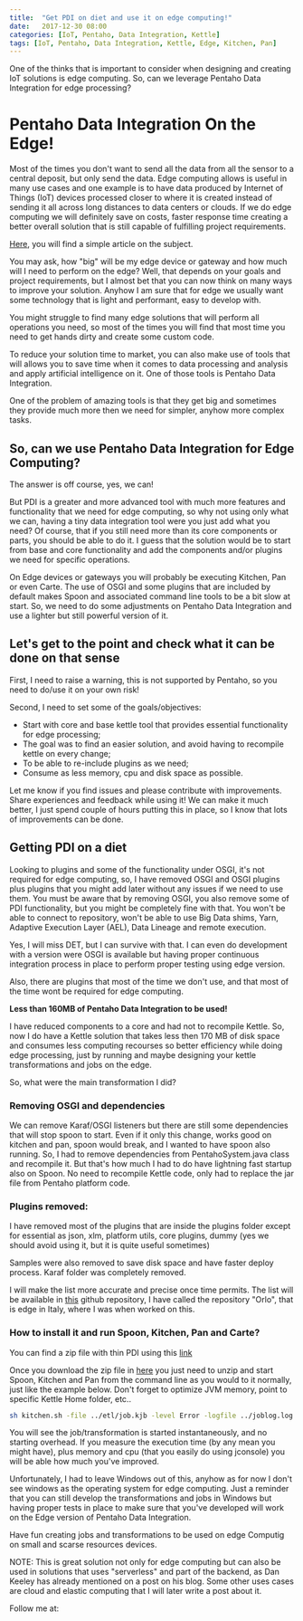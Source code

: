 ```yaml
---
title:  "Get PDI on diet and use it on edge computing!"
date:   2017-12-30 08:00
categories: [IoT, Pentaho, Data Integration, Kettle]
tags: [IoT, Pentaho, Data Integration, Kettle, Edge, Kitchen, Pan]
---
```


One of the thinks that is important to consider when designing and creating IoT solutions is edge computing. So, can we leverage Pentaho Data Integration for edge processing?

# Pentaho Data Integration On the Edge! 

Most of the times you don't want to send all the data from all the sensor to a central deposit, but only send the data.
Edge computing allows is useful in many use cases and one example is to have data produced by Internet of Things (IoT) devices processed closer to where it is created instead of sending it all across long distances to data centers or clouds. If we do edge computing we will definitely save on costs, faster response time creating a better overall solution that is still capable of fulfilling project requirements.

[Here](https://www.networkworld.com/article/3224893/internet-of-things/what-is-edge-computing-and-how-it-s-changing-the-network.html), you will find a simple article on the subject.

You may ask, how "big" will be my edge device or gateway and how much will I need to perform on the edge? Well, that depends on your goals and project requirements, but I almost bet that you can now think on many ways to improve your solution. Anyhow I am sure that for edge we usually want some technology that is light and performant, easy to develop with. 

You might struggle to find many edge solutions that will perform all operations you need, so most of the times you will find that most time you need to get hands dirty and create some custom code. 

To reduce your solution time to market, you can also make use of tools that will allows you to save time when it comes to data processing and analysis and apply artificial intelligence on it. One of those tools is Pentaho Data Integration.        

One of the problem of amazing tools is that they get big and sometimes they provide much more then we need for simpler, anyhow more complex tasks.

## So, can we use Pentaho Data Integration for Edge Computing?

The answer is off course, yes, we can! 

But PDI is a greater and more advanced tool with much more features and functionality that we need for edge computing, so why not using only what we can, having a tiny data integration tool were you just add what you need? Of course, that if you still need more than its core components or parts, you should be able to do it. I guess that the solution would be to start from base and core functionality and add the components and/or plugins we need for specific operations. 

On Edge devices or gateways you will probably be executing Kitchen, Pan or even Carte. The use of OSGI and some plugins that are included by default makes Spoon and associated command line tools to be a bit slow at start. So, we need to do some adjustments on Pentaho Data Integration and use a lighter but still powerful version of it. 

## Let's get to the point and check what it can be done on that sense

First, I need to raise a warning, this is not supported by Pentaho, so you need to do/use it on your own risk!

Second, I need to set some of the goals/objectives:
* Start with core and base kettle tool that provides essential functionality for edge processing;
* The goal was to find an easier solution, and avoid having to recompile kettle on every change;
* To be able to re-include plugins as we need;
* Consume as less memory, cpu and disk space as possible.

Let me know if you find issues and please contribute with improvements. Share experiences and feedback while using it! We can make it much better, I just spend couple of hours putting this in place, so I know that lots of improvements can be done. 

## Getting PDI on a diet 

Looking to plugins and some of the functionality under OSGI, it's not required for edge computing, so, I have removed OSGI and OSGI plugins plus plugins that you might add later without any issues if we need to use them. You must be aware that by removing OSGI, you also remove some of PDI functionality, but you might be completely fine with that. You won't be able to connect to repository, won't be able to use Big Data shims, Yarn, Adaptive Execution Layer (AEL), Data Lineage and remote execution.

Yes, I will miss DET, but I can survive with that. I can even do development with a version were OSGI is available but having proper continuous integration process in place to perform proper testing using edge version. 

Also, there are plugins that most of the time we don't use, and that most of the time wont be required for edge computing.

**Less than 160MB of Pentaho Data Integration to be used!**

I have reduced components to a core and had not to recompile Kettle. So, now I do have a Kettle solution that takes less then 170 MB of disk space and consumes less computing recourses so better efficiency while doing edge processing, just by running and maybe designing your kettle transformations and jobs on the edge. 

So, what were the main transformation I did?

### Removing OSGI and dependencies

We can remove Karaf/OSGI listeners but there are still some dependencies that will stop spoon to start. Even if it only this change, works good on kitchen and pan, spoon would break, and I wanted to have spoon also running. So, I had to remove dependencies from PentahoSystem.java class and recompile it. But that's how much I had to do have lightning fast startup also on Spoon. No need to recompile Kettle code, only had to replace the jar file from Pentaho platform code.  

### Plugins removed: 

I have removed most of the plugins that are inside the plugins folder except for essential as json, xlm, platform utils, core plugins, dummy (yes we should avoid using it, but it is quite useful sometimes)

Samples were also removed to save disk space and have faster deploy process. Karaf folder was completely removed. 

I will make the list more accurate and precise once time permits. The list will be available in [this](https://github.com/mfgaspar/orlo) github repository, I have called the repository "Orlo", that is edge in Italy, where I was when worked on this.  

### How to install it and run Spoon, Kitchen, Pan and Carte?

You can find a zip file with thin PDI using this [link](https://github.com/mfgaspar/orlo/releases/download/8.0.0.0-28/orlo-pdi-8.0.0.0-28.zip) 

Once you download the zip file in [here](https://github.com/mfgaspar/orlo/releases/download/8.0.0.0-28/orlo-pdi-8.0.0.0-28.zip) you just need to unzip and start Spoon, Kitchen and Pan from the command line as you would to it normally, just like the example below. Don't forget to optimize JVM memory, point to specific Kettle Home folder, etc..

```bash
sh kitchen.sh -file ../etl/job.kjb -level Error -logfile ../joblog.log
```

You will see the job/transformation is started instantaneously, and no starting overhead. If you measure the execution time (by any mean you might have), plus memory and cpu (that you easily do using jconsole) you will be able how much you've improved.  

Unfortunately, I had to leave Windows out of this, anyhow as for now I don't see windows as the operating system for edge computing. Just a reminder that you can still develop the transformations and jobs in Windows but having proper tests in place to make sure that you've developed will work on the Edge version of Pentaho Data Integration.

Have fun creating jobs and transformations to be used on edge Computig on small and scarse resources devices.  

NOTE: This is great solution not only for edge computing but can also be used in solutions that uses "serverless" and part of the backend, as Dan Keeley has already mentioned on a post on his blog. Some other uses cases are cloud and elastic computing that I will later write a post about it. 


Follow me at: 

[Live Insights]: #



